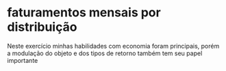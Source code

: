 # faturamentos mensais por distribuição

<p>Neste exercício minhas habilidades com economia foram principais, porém a modulação do objeto e dos tipos de retorno também tem seu papel importante</p>